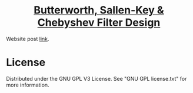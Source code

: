 <h1 align="center">
	<a href="https://github.com/KeyC0de/Butterworth_SallenKey_Chebyshev_Filter_Analysis.git">Butterworth, Sallen-Key & Chebyshev Filter Design</a>
</h1>



Website post [link](https://keyc0de.com/posts/3.html).



# License

Distributed under the GNU GPL V3 License. See "GNU GPL license.txt" for more information.